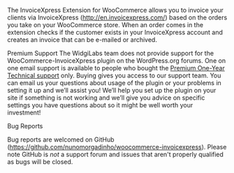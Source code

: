 The InvoiceXpress Extension for WooCommerce allows you to invoice your clients via InvoiceXpress (http://en.invoicexpress.com/) based on the orders you take on your WooCommerce store. When an order comes in the extension checks if the customer exists in your InvoiceXpress account and creates an invoice that can be e-mailed or archived.

Premium Support
The WidgiLabs team does not provide support for the WooCommerce-InvoiceXpress plugin on the WordPress.org forums. One on one email support is available to people who bought the [Premium One-Year Technical support](http://widgilabs.com/wordpress/plugins/woocommerce-invoicexpress/) only.
Buying gives you access to our support team. You can email us your questions about usage of the plugin or your problems in setting it up and we’ll assist you! We’ll help you set up the plugin on your site if something is not working and we’ll give you advice on specific settings you have questions about so it might be well worth your investment!

Bug Reports

Bug reports are welcomed on GitHub (https://github.com/nunomorgadinho/woocommerce-invoicexpress). Please note GitHub is _not_ a support forum and issues that aren't properly qualified as bugs will be closed.
